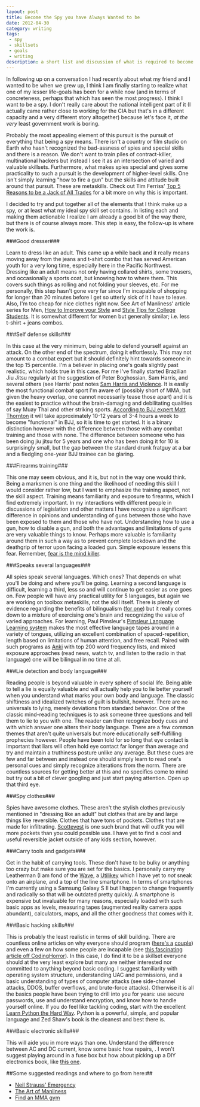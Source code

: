 ```yaml
---
layout: post
title: Become the Spy you have Always Wanted to be
date: 2012-04-30
category: writing
tags:
 - spy
 - skillsets
 - goals
 - writing
description: a short list and discussion of what is required to become your very own spy
---
```


In following up on a conversation I had recently about what my friend and I wanted to be when we grew up, I think I am finally starting to realize what one of my lesser life-goals has been for a while now (and in terms of concreteness, perhaps that which has seen the most progress).  I think I want to be a spy.  I don't really care about the national intelligent part of it (I actually came rather close to working for the CIA but that's in a different capacity and a very different story altogether) because let's face it, *at the very* least government work is boring.

Probably the most appealing element of this pursuit is the pursuit of everything that being a spy means.  There isn't a country or film studio on Earth who hasn't recognized the bad-assness of spies and special skills and there is a reason.  We don't want to train piles of contract-killer, multinational hackers but instead I see it as an intersection of varied and valuable skillsets.  Furthermore, what makes spies special and gives some practicality to such a pursuit is the development of higher-level skills.  One isn't simply learning "how to fire a gun" but the skills and attitude built around that pursuit.  These are metaskills.  Check out Tim Ferriss' [Top 5 Reasons to be a Jack of All Trades](http://www.fourhourworkweek.com/blog/2007/09/14/the-top-5-reasons-to-be-a-jack-of-all-trades/) for a bit more on why this is important.

I decided to try and put together all of the elements that I think make up a spy, or at least what my ideal spy skill set contains.  In listing each and making them actionable I realize I am already a good bit of the way there, but there is of course always more.  This step is easy, the follow-up is where the work is.

###Good dresser###

Learn to dress like an adult.  This came up a while back and it really means moving away from the jeans and t-shirt combo that has served American youth for a very long time, especially here in the Pacific Northwest.  Dressing like an adult means not only having collared shirts, some trousers, and occasionally a sports coat, but knowing how to where them.  This covers such things as rolling and not folding your sleeves, etc.  For me personally, this step hasn't gone very far since I'm incapable of shopping for longer than 20 minutes before I get so utterly sick of it I have to leave.  Also, I'm too cheap for nice clothes right now.  See Art of Manliness' article series for Men, [How to Improve your Style](http://artofmanliness.com/2010/08/12/mans-guide-change-appearance/) and [Style Tips for College Students](http://artofmanliness.com/2011/09/22/style-tips-for-college-men/).  It is somewhat different for women but generally similar; i.e. less t-shirt + jeans combos.

###Self defense skills###

In this case at the very minimum, being able to defend yourself against an attack.  On the other end of the spectrum, doing it effortlessly.  This may not amount to a combat expert but it should definitely hint towards someone in the top 15 percentile. I'm a believer in placing one's goals slightly past realistic, which holds true in this case.  For me I've finally started Brazilian Jiu Jitsu regularly at the suggestion of Peter Boghossian, Sam Harris, and several others (see Harris' post notes [Sam Harris and Violence](/notes/2012/02/28/Sam-Harris-and-Violence.html).  It is easily the most functional combat sport I'm aware of (possibly short of MMA, but given the heavy overlap, one cannot necessarily tease those apart) and it is the easiest to practice without the brain-damaging and debilitating qualities of say Muay Thai and other striking sports.  [According to BJJ expert Matt Thornton](/notes/2012/02/21/matt-thornton-notes.html) it will take approximately 10-12 years of 3-4 hours a week to become "functional" in BJJ, so it is time to get started.  It is a binary distinction however with the difference between those with any combat training and those with none.  The difference between someone who has been doing jiu jitsu for 5 years and one who has been doing it for 10 is surprisingly small, but the gap between the standard drunk fratguy at a bar and a fledgling one-year BJJ trainee can be glaring.

###Firearms training###

This one may seem obvious, and it is, but not in the way one would think.  Being a marksmen is one thing and the likelihood of needing this skill I would consider rather low, but I want to emphasize the training aspect, not the skill aspect.  Training means familiarity and exposure to firearms, which I find extremely important.  In my interactions with different people in discussions of legislation and other matters I have recognize a significant difference in opinions and understanding of guns between those who have been exposed to them and those who have not.  Understanding how to use a gun, how to disable a gun, and both the advantages and limitations of guns are very valuable things to know.  Perhaps more valuable is familiarity around them in such a way as to prevent complete lockdown and the deathgrip of terror upon facing a loaded gun.  Simple exposure lessens this fear.  Remember, [fear is the mind killer](http://www.goodreads.com/quotes/show/2).

###Speaks several languages###

All spies speak several languages.  Which ones?  That depends on what you'll be doing and where you'll be going.  Learning a second language is difficult, learning a third, less so and will continue to get easier as one goes on.  Few people will have any practical utility for 5 languages, but again we are working on toolbox metaskills, not the skill itself.  There is plenty of evidence regarding the benefits of bilingualism ([for one](/language/2011/10/15/first-physical-evidence-bilingualism-delays-onset-of-alzheimers.html)) but it really comes down to a mixture of exercising one's brain and recognizing the value of varied approaches.  For learning, Paul Pimsleur's [Pimsleur Language Learning system](http://www.pimsleur.com/) makes the most effective language tapes around in a variety of tongues, utilizing an excellent combination of spaced-repetition, length based on limitations of human attention, and free recall.  Paired with such programs as [Anki](http://ankisrs.net) with top 200 word frequency lists, and mixed exposure approaches (read news, watch tv, and listen to the radio in that language) one will be bilingual in no time at all.

###Lie detection and body language###

Reading people is beyond valuable in every sphere of social life.  Being able to tell a lie is equally valuable and will actually help you to lie better yourself when you understand what marks your own body and language.  The classic shiftiness and idealized twitches of guilt is bullshit, however.  There are no universals to lying, merely deviations from standard behavior.  One of the classic mind-reading techniques is to ask someone three questions and tell them to lie to you with one.  The reader can then recognize body cues and with which answer one alters their body language.  There are a few common themes that aren't quite universals but more educationally self-fulfilling prophecies however.  People have been told for so long that eye contact is important that liars will often hold eye contact far longer than average and try and maintain a truthiness posture unlike any average.  But these cues are few and far between and instead one should simply learn to read one's personal cues and simply recognize alterations from the norm.  There are countless sources for getting better at this and no specifics come to mind but try out a bit of clever googling and just start paying attention.  Open up that third eye.

###Spy clothes###

Spies have awesome clothes.  These aren't the stylish clothes previously mentioned in "dressing like an adult" but clothes that are by and large things like reversible.  Clothes that have tons of pockets. Clothes that are made for infiltrating.  [Scottevest](http://www.scottevest.com) is one such brand that will outfit you will more pockets than you could possible use.  I have yet to find a cool and useful reversible jacket outside of any kids section, however.

###Carry tools and gadgets###

Get in the habit of carrying tools. These don't have to be bulky or anything too crazy but make sure you are set for the basics.  I personally carry my Leatherman (I am fond of the [Wave](http://www.leatherman.com/product/Wave]), a [Utilikey](http://www.amazon.com/Swiss-Tech-UKCSB-1-Utili-Key-MultiTool/dp/B0001EFSTI/ref=sr_1_1?ie=UTF8&qid=1335805755&sr=8-1) which I have yet to *not* sneak onto an airplane, and a top of the line smartphone.  In terms of smartphones I'm currently using a Samsung Galaxy S II but I happen to change frequently and radically so that will be outdated pretty quickly.  A smartphone is expensive but invaluable for many reasons, especially loaded with such basic apps as levels, measuring tapes (augmented reality camera apps abundant), calculators, maps, and all the other goodness that comes with it.

###Basic hacking skills###

This is probably the least realistic in terms of skill building.  There are countless online articles on why everyone should program ([here's a](http://www.conorneill.com/2012/03/everyone-must-learn-to-code.html) [couple](http://reviewsindepth.com/2011/04/why-everyone-should-learn-to-program/)) and even a few on how some people are incapable (see [this fascinating article off CodingHorror](http://www.codinghorror.com/blog/2006/07/separating-programming-sheep-from-non-programming-goats.html)).  In this case, I do find it to be a skillset everyone should at the very least explore but many are neither interested nor committed to anything beyond basic coding.  I suggest familiarity with operating system structure, understanding UAC and permissions, and a basic understanding of types of computer attacks (see side-channel attacks, DDOS, buffer overflows, and brute-force attacks).  Otherwise it is all the basics people have been trying to drill into you for years: use secure passwords, use and understand encryption, and know how to handle yourself online.  If you do feel like tackling coding, start with the excellent [Learn Python the Hard Way](http://learnpythonthehardway.org/book/).  Python is a powerful, simple, and popular language and Zed Shaw's book is the cleanest and best there is.

###Basic electronic skills###

This will aide you in more ways than one.  Understand the difference between AC and DC current, know some basic how repairs, .  I won't suggest playing around in a fuse box but how about picking up a DIY electronics book, like [this one](http://www.amazon.com/Make-Electronics-Discovery-Charles-Platt/dp/0596153740/ref=sr_1_4?ie=UTF8&qid=1335806680&sr=8-4).  
  

##Some suggested readings and where to go from here:##
- [Neil Strauss' Emergency](http://www.amazon.com/Emergency-This-Book-Will-ebook/dp/B001NLL9P0/ref=sr_1_2?ie=UTF8&qid=1335805110&sr=8-2)
- [The Art of Manliness](http://artofmanliness.com/)
- [Find an MMA gym](http://www.findmmagym.com/)

